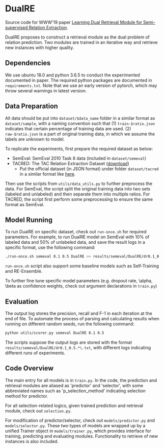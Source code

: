 # DualRE

Source code for WWW'19 paper [Learning Dual Retrieval Module for Semi-supervised Relation Extraction](a).

DualRE proposes to construct a retrieval module as the dual problem of relation prediction. Two modules are trained in an iterative way and retrieve new instances with higher quality.

## Dependencies

We use ubuntu 18.0 and python 3.6.5 to conduct the experimented documented in paper. The required python packages are documented in `requirements.txt`. Note that we use an early version of pytorch, which may throw several warnings in latest version.

## Data Preparation

All data should be put into `dataset/$data_name` folder in a similar format as `dataset/sample`, with a naming convention such that (1) `train-$ratio.json` indicates that certain percentage of training data are used. (2) `raw-$ratio.json` is a part of original training data, in which we assume the labels are unknown to model.

To replicate the experiments, first prepare the required dataset as below:

- SemEval: SemEval 2010 Task 8 data (included in `dataset/semeval`)
- TACRED: The TAC Relation Extraction Dataset ([download](https://catalog.ldc.upenn.edu/LDC2018T24))
  - Put the official dataset (in JSON format) under folder `dataset/tacred` in a similar format like [here](https://github.com/yuhaozhang/tacred-relation/tree/master/dataset/tacred).

Then use the scripts from `utils/data_utils.py` to further preprocess the data. For SemEval, the script split the original training data into two sets (labeled and unlabeled) and then separate them into multiple ratios. For TACRED, the script first perform some preprocessing to ensure the same format as SemEval.

## Model Running

To run DualRE on specific dataset, check out `run-once.sh` for required parameters. For example, to run DualRE model on SemEval with 10% of labeled data and 50% of unlabeled data, and save the result logs in a specific format, use the following command:

```bash
./run-once.sh semeval 0.1 0.5 DualRE >> results/semeval/DualRE/dr0.1_0.5-log.txt
```

`run-once.sh` script also support some baseline models such as Self-Training and RE-Ensemble.

To further fine tune specific model parameters (e.g. dropout rate, \alpha, \beta as confidence weights, check out argument declarations in `train.py`)

## Evaluation

The output log stores the precision, recall and F-1 in each iteration at the end of file. To automate the process of parsing and calculating results when running on different random seeds, run the following command:

```bash
python utils/scorer.py semeval DualRE 0.1 0.5
```

The scripts suppose the output logs are stored with the format `results/semeval/DualRE/dr0.1_0.5.*\.txt`, with different logs indicating different runs of experiments.

## Code Overview

The main entry for all models is in `train.py`. In the code, the prediction and retrieval modules are aliased as 'predictor' and 'selector', with some abbreviated names such as 'p_selection_method' indicating selection method for predictor.

For all selection-related logics, given trained prediction and retrieval module, check out `selection.py`.

For modification of predictor/selector, check out `models/predictor.py` and `models/selector.py`. These two types of models are wrapped up by a unified Trainer object in `models/trainer.py`, which provides interface for training, predicting and evaluating modules. Functionality to retrieve of new instances is also included.
